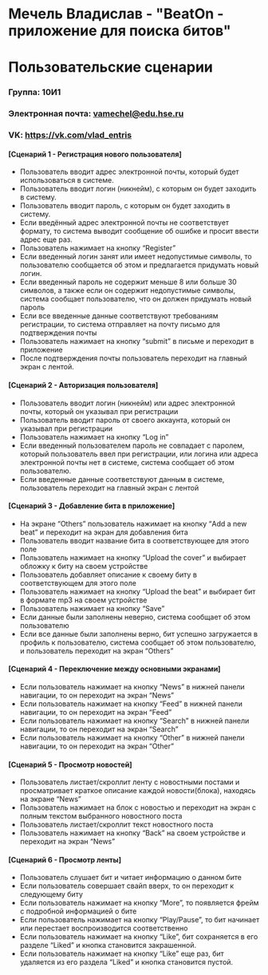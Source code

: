 Мечель Владислав - "BeatOn - приложение для поиска битов"
=========================================================
Пользовательские сценарии
=========================================================
### Группа: 10И1
### Электронная почта: vamechel@edu.hse.ru
### VK: https://vk.com/vlad_entris

#### [Сценарий 1 - Регистрация нового пользователя]
* Пользователь вводит адрес электронной почты, который будет использоваться в системе.
* Пользователь вводит логин (никнейм), с которым он будет заходить в систему.
* Пользователь вводит пароль, с которым он будет заходить в систему.
* Если введённый адрес электронной почты не соответствует формату, то система выводит сообщение об ошибке и просит ввести адрес еще раз.
* Пользователь нажимает на кнопку “Register”
* Если введенный логин занят или имеет недопустимые символы, то пользователю сообщается об этом и предлагается придумать новый логин.
* Если введенный пароль не содержит меньше 8 или больше 30 символов, а также если он содержит недопустимые символы, система сообщает пользователю, что он должен придумать новый пароль
* Если все введенные данные соответствуют требованиям регистрации, то система отправляет на почту письмо для подтверждения почты
* Пользователь нажимает на кнопку “submit” в письме и переходит в приложение
* После подтверждения почты пользователь переходит на главный экран с лентой.

#### [Сценарий 2 - Авторизация пользователя]
* Пользователь вводит логин (никнейм) или адрес электронной почты, который он указывал при регистрации
* Пользователь вводит пароль от своего аккаунта, который он указывал при регистрации 
* Пользователь нажимает на кнопку “Log in”
* Если введенный пользователем пароль не совпадает с паролем, который пользователь ввел при регистрации, или логина или адреса электронной почты нет в системе, система сообщает об этом пользователю.
* Если введенные данные соответствуют данным в системе, пользователь переходит на главный экран с лентой


#### [Сценарий 3 - Добавление бита в приложение]
* На экране “Others” пользователь нажимает на кнопку “Add a new beat” и переходит на экран для добавления бита
* Пользователь вводит название бита в соответствующее для этого поле
* Пользователь нажимает на кнопку “Upload the cover” и выбирает обложку к биту на своем устройстве
* Пользователь добавляет описание к своему биту в соответствующем для этого поле
* Пользователь нажимает на кнопку “Upload the beat” и выбирает бит в формате mp3 на своем устройстве
* Пользователь нажимает на кнопку “Save”
* Если данные были заполнены неверно, система сообщает об этом пользователю
* Если все данные были заполнены верно, бит успешно загружается в профиль к пользователю, система сообщает об этом пользователю, и пользователь переходит на экран “Others”


#### [Сценарий 4 - Переключение между основными экранами]
* Если пользователь нажимает на кнопку “News” в нижней панели навигации, то он переходит на экран “News”
* Если пользователь нажимает на кнопку “Feed” в нижней панели навигации, то он переходит на экран “Feed”
* Если пользователь нажимает на кнопку “Search” в нижней панели навигации, то он переходит на экран “Search”
* Если пользователь нажимает на кнопку “Other” в нижней панели навигации, то он переходит на экран “Other”

#### [Сценарий 5 - Просмотр новостей]
* Пользователь листает/скроллит ленту с новостными постами и просматривает краткое описание каждой новости(блока), находясь на экране “News”
* Пользователь нажимает на блок с новостью и переходит на экран с полным текстом выбранного новостного поста
* Пользователь листает/скроллит текст новостного поста
* Пользователь нажимает на кнопку “Back” на своем устройстве и переходит на экран “News”

#### [Сценарий 6 - Просмотр ленты]
* Пользователь слушает бит и читает информацию о данном бите
* Если пользователь совершает свайп вверх, то он переходит к следующему биту  
* Если пользователь нажимает на кнопку “More”, то появляется фрейм с подробной информацией о бите
* Если пользователь нажимает на кнопку “Play/Pause”, то бит начинает или перестает воспроизводится соответственно
* Если пользователь нажимает на кнопку “Like”, бит сохраняется в его разделе “Liked” и кнопка становится закрашенной.
* Если пользователь нажимает на кнопку “Like” еще раз, бит удаляется из его раздела “Liked” и кнопка становится пустой.
